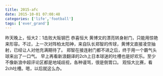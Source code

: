 ```yaml
---
title: 2015-afc
date: 2015-10-01 07:08:48
categories: ['life','football']
tags: ['ever_grand']
---
```


   昨天晚上，恒大2：1击败大阪钢巴
   恭喜恒大
   黄博文的漂亮转身射门，只能用惊艳来形容。不过，上一次对阵柏太阳神，来自队长郑智的传球，黄博文直接凌空抽射，已经让人对他充满期待了。
   郑智在接连射门都不进之后，终于用一个霸气头球来出了一口气。
   早上再看新浪翻译的2ch上日本球迷的吐槽也是好欢乐。至少不像新浪中超评论区都是地域歧视，各种谩骂，很是倒胃口。
   观恒大比赛，看2ch吐槽。嗯，以后就这么办。

